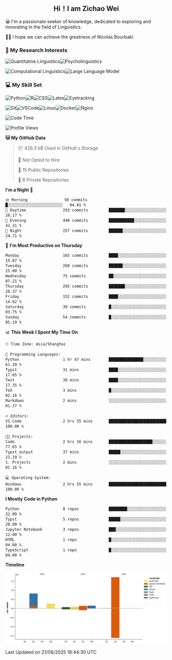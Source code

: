

## <div align="center">Hi！I am Zichao Wei</div>

😀 I'm a passionate seeker of knowledge, dedicated to exploring and innovating in the field of Linguistics.

🙋‍♂️ I hope we can achieve the greatness of Nicolas Bourbaki.

### 🔬 My Research Interests

![Quantitative Linguistics](https://img.shields.io/badge/Quantitative%20Linguistics-%230072CC.svg?&style=for-the-badge&logo=appveyor&logoColor=white)![Psycholinguistics](https://img.shields.io/badge/Psycholinguistics-%2301a3a1.svg?&style=for-the-badge&logo=AWS%20Amplify&logoColor=white)

![Computational Linguistics](https://img.shields.io/badge/Computational%20Linguistics-%231877F2.svg?&style=for-the-badge&logo=Markdown&logoColor=white)![Large Language Model](https://img.shields.io/badge/Large%20Language%20Model-%23F76300.svg?&style=for-the-badge&logo=Android&logoColor=white)

### 💻 My Skill Set

![Python](https://img.shields.io/badge/Python-%2314354C.svg?style=for-the-badge&logo=python&logoColor=white&color=2AB3E3)![R](https://img.shields.io/badge/-R-276DC3?style=for-the-badge&logo=r&logoColor=white)![CSS](https://img.shields.io/badge/-CSS-1572B6?style=for-the-badge&logo=css3&logoColor=white)![Latex](https://img.shields.io/badge/-Latex-008080?style=for-the-badge&logo=latex&logoColor=white)![Eyetracking](https://img.shields.io/badge/Eyetracking-%230078D6?style=for-the-badge&logo=SearXNG&logoColor=#3050FF)

![Git](https://img.shields.io/badge/-Git-F05032?style=for-the-badge&logo=git&logoColor=white)![VSCode](https://img.shields.io/badge/-VSCode-007ACC?style=for-the-badge&logo=visual-studio-code&logoColor=white)![Linux](https://img.shields.io/badge/-Linux-FCC624?style=for-the-badge&logo=linux&logoColor=black)![Docker](https://img.shields.io/badge/-Docker-2496ED?style=for-the-badge&logo=docker&logoColor=white)![Nginx](https://img.shields.io/badge/-Nginx-009639?style=for-the-badge&logo=nginx&logoColor=white)

<!--START_SECTION:waka-->
![Code Time](http://img.shields.io/badge/Code%20Time-483%20hrs%202%20mins-blue)

![Profile Views](http://img.shields.io/badge/Profile%20Views-0-blue)

**🐱 My GitHub Data** 

> 📦 426.3 kB Used in GitHub's Storage 
 > 
> 🚫 Not Opted to Hire
 > 
> 📜 15 Public Repositories 
 > 
> 🔑 8 Private Repositories 
 > 
**I'm a Night 🦉** 

```text
🌞 Morning                50 commits          █░░░░░░░░░░░░░░░░░░░░░░░░   04.81 % 
🌆 Daytime                293 commits         ███████░░░░░░░░░░░░░░░░░░   28.17 % 
🌃 Evening                440 commits         ███████████░░░░░░░░░░░░░░   42.31 % 
🌙 Night                  257 commits         ██████░░░░░░░░░░░░░░░░░░░   24.71 % 
```
📅 **I'm Most Productive on Thursday** 

```text
Monday                   165 commits         ████░░░░░░░░░░░░░░░░░░░░░   15.87 % 
Tuesday                  260 commits         ██████░░░░░░░░░░░░░░░░░░░   25.00 % 
Wednesday                75 commits          ██░░░░░░░░░░░░░░░░░░░░░░░   07.21 % 
Thursday                 295 commits         ███████░░░░░░░░░░░░░░░░░░   28.37 % 
Friday                   152 commits         ████░░░░░░░░░░░░░░░░░░░░░   14.62 % 
Saturday                 39 commits          █░░░░░░░░░░░░░░░░░░░░░░░░   03.75 % 
Sunday                   54 commits          █░░░░░░░░░░░░░░░░░░░░░░░░   05.19 % 
```


📊 **This Week I Spent My Time On** 

```text
🕑︎ Time Zone: Asia/Shanghai

💬 Programming Languages: 
Python                   1 hr 47 mins        ███████████████░░░░░░░░░░   61.39 % 
Typst                    31 mins             ████░░░░░░░░░░░░░░░░░░░░░   17.65 % 
Text                     30 mins             ████░░░░░░░░░░░░░░░░░░░░░   17.35 % 
TeX                      3 mins              █░░░░░░░░░░░░░░░░░░░░░░░░   02.16 % 
Markdown                 2 mins              ░░░░░░░░░░░░░░░░░░░░░░░░░   01.37 % 

🔥 Editors: 
VS Code                  2 hrs 55 mins       █████████████████████████   100.00 % 

🐱‍💻 Projects: 
Code                     2 hrs 16 mins       ███████████████████░░░░░░   77.65 % 
Typst_output             37 mins             █████░░░░░░░░░░░░░░░░░░░░   21.19 % 
1. Projects              2 mins              ░░░░░░░░░░░░░░░░░░░░░░░░░   01.16 % 

💻 Operating System: 
Windows                  2 hrs 55 mins       █████████████████████████   100.00 % 
```

**I Mostly Code in Python** 

```text
Python                   8 repos             ████████░░░░░░░░░░░░░░░░░   32.00 % 
Typst                    5 repos             █████░░░░░░░░░░░░░░░░░░░░   20.00 % 
Jupyter Notebook         3 repos             ███░░░░░░░░░░░░░░░░░░░░░░   12.00 % 
HTML                     1 repo              █░░░░░░░░░░░░░░░░░░░░░░░░   04.00 % 
TypeScript               1 repo              █░░░░░░░░░░░░░░░░░░░░░░░░   04.00 % 
```



**Timeline**

![Lines of Code chart](https://raw.githubusercontent.com/exusiaiwei/exusiaiwei/main/assets/bar_graph.png)


 Last Updated on 21/06/2025 18:44:30 UTC
<!--END_SECTION:waka-->
